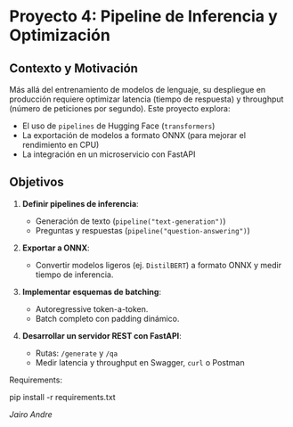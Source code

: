 # Proyecto 4: Pipeline de Inferencia y Optimización 

## Contexto y Motivación

Más allá del entrenamiento de modelos de lenguaje, su despliegue en producción requiere optimizar latencia (tiempo de respuesta) y throughput (número de peticiones por segundo). Este proyecto explora:

- El uso de `pipelines` de Hugging Face (`transformers`)
- La exportación de modelos a formato ONNX (para mejorar el rendimiento en CPU)
- La integración en un microservicio con FastAPI


## Objetivos

1. **Definir pipelines de inferencia**:
   - Generación de texto (`pipeline("text-generation")`)
   - Preguntas y respuestas (`pipeline("question-answering")`)

2. **Exportar a ONNX**:
   - Convertir modelos ligeros (ej. `DistilBERT`) a formato ONNX y medir tiempo de inferencia.

3. **Implementar esquemas de batching**:
   - Autoregressive token-a-token.
   - Batch completo con padding dinámico.

4. **Desarrollar un servidor REST con FastAPI**:
   - Rutas: `/generate` y `/qa`
   - Medir latencia y throughput en Swagger, `curl` o Postman

Requirements:

pip install -r requirements.txt


*Jairo Andre*